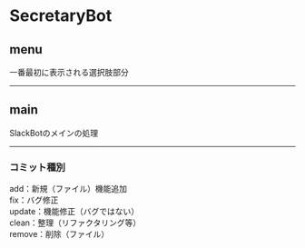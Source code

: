 # SecretaryBot

## menu
一番最初に表示される選択肢部分  

---

## main  
SlackBotのメインの処理

---

### コミット種別  
add：新規（ファイル）機能追加  
fix：バグ修正  
update：機能修正（バグではない）  
clean：整理（リファクタリング等）  
remove：削除（ファイル）  
